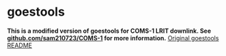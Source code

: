 # goestools

**This is a modified version of goestools for COMS-1 LRIT downlink. See [github.com/sam210723/COMS-1](https://github.com/sam210723/COMS-1) for more information.** [Original goestools README](README.old.md)

